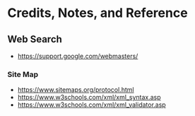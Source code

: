# Credits, Notes, and Reference

## Web Search

  + https://support.google.com/webmasters/

### Site Map

  + https://www.sitemaps.org/protocol.html
  + https://www.w3schools.com/xml/xml_syntax.asp
  + https://www.w3schools.com/xml/xml_validator.asp
